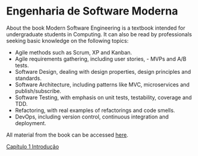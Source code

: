 # Engenharia de Software Moderna

About the book
Modern Software Engineering is a textbook intended for undergraduate students in Computing. It can also be read by professionals seeking basic knowledge on the following topics:

- Agile methods such as Scrum, XP and Kanban.
- Agile requirements gathering, including user stories, - MVPs and A/B tests.
- Software Design, dealing with design properties, design principles and standards.
- Software Architecture, including patterns like MVC, microservices and publish/subscribe.
- Software Testing, with emphasis on unit tests, testability, coverage and TDD.
- Refactoring, with real examples of refactorings and code smells.
- DevOps, including version control, continuous integration and deployment.

All material from the book can be accessed [here](https://engsoftmoderna.info/).

[Capítulo 1 Introdução](https://github.com/Universidade-Livre/ciencia-da-computacao#sum%C3%A1rio)
